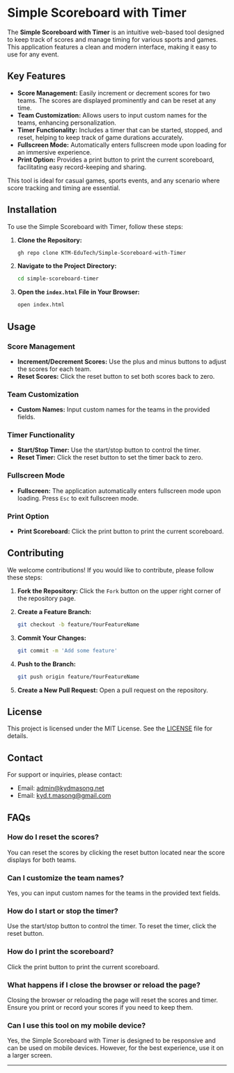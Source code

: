 
# Simple Scoreboard with Timer

The **Simple Scoreboard with Timer** is an intuitive web-based tool designed to keep track of scores and manage timing for various sports and games. This application features a clean and modern interface, making it easy to use for any event.

## Key Features

- **Score Management:** Easily increment or decrement scores for two teams. The scores are displayed prominently and can be reset at any time.
- **Team Customization:** Allows users to input custom names for the teams, enhancing personalization.
- **Timer Functionality:** Includes a timer that can be started, stopped, and reset, helping to keep track of game durations accurately.
- **Fullscreen Mode:** Automatically enters fullscreen mode upon loading for an immersive experience.
- **Print Option:** Provides a print button to print the current scoreboard, facilitating easy record-keeping and sharing.

This tool is ideal for casual games, sports events, and any scenario where score tracking and timing are essential.

## Installation

To use the Simple Scoreboard with Timer, follow these steps:

1. **Clone the Repository:**
   ```bash
   gh repo clone KTM-EduTech/Simple-Scoreboard-with-Timer
   ```

2. **Navigate to the Project Directory:**
   ```bash
   cd simple-scoreboard-timer
   ```

3. **Open the `index.html` File in Your Browser:**
   ```bash
   open index.html
   ```

## Usage

### Score Management
- **Increment/Decrement Scores:** Use the plus and minus buttons to adjust the scores for each team.
- **Reset Scores:** Click the reset button to set both scores back to zero.

### Team Customization
- **Custom Names:** Input custom names for the teams in the provided fields.

### Timer Functionality
- **Start/Stop Timer:** Use the start/stop button to control the timer.
- **Reset Timer:** Click the reset button to set the timer back to zero.

### Fullscreen Mode
- **Fullscreen:** The application automatically enters fullscreen mode upon loading. Press `Esc` to exit fullscreen mode.

### Print Option
- **Print Scoreboard:** Click the print button to print the current scoreboard.

## Contributing

We welcome contributions! If you would like to contribute, please follow these steps:

1. **Fork the Repository:**
   Click the `Fork` button on the upper right corner of the repository page.

2. **Create a Feature Branch:**
   ```bash
   git checkout -b feature/YourFeatureName
   ```

3. **Commit Your Changes:**
   ```bash
   git commit -m 'Add some feature'
   ```

4. **Push to the Branch:**
   ```bash
   git push origin feature/YourFeatureName
   ```

5. **Create a New Pull Request:**
   Open a pull request on the repository.

## License

This project is licensed under the MIT License. See the [LICENSE](LICENSE) file for details.

## Contact

For support or inquiries, please contact:
- Email: [admin@kydmasong.net](mailto:admin@kydmasong.net)
- Email: [kyd.t.masong@gmail.com](mailto:kyd.t.masong@gmail.com)

## FAQs

### How do I reset the scores?
You can reset the scores by clicking the reset button located near the score displays for both teams.

### Can I customize the team names?
Yes, you can input custom names for the teams in the provided text fields.

### How do I start or stop the timer?
Use the start/stop button to control the timer. To reset the timer, click the reset button.

### How do I print the scoreboard?
Click the print button to print the current scoreboard.

### What happens if I close the browser or reload the page?
Closing the browser or reloading the page will reset the scores and timer. Ensure you print or record your scores if you need to keep them.

### Can I use this tool on my mobile device?
Yes, the Simple Scoreboard with Timer is designed to be responsive and can be used on mobile devices. However, for the best experience, use it on a larger screen.

---
